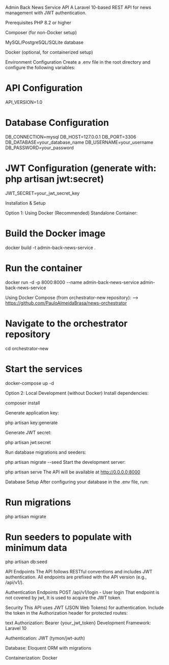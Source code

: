 Admin Back News Service API
A Laravel 10-based REST API for news management with JWT authentication.

Prerequisites
PHP 8.2 or higher

Composer (for non-Docker setup)

MySQL/PostgreSQL/SQLite database

Docker (optional, for containerized setup)

Environment Configuration
Create a .env file in the root directory and configure the following variables:
# API Configuration
API_VERSION=1.0

# Database Configuration
DB_CONNECTION=mysql
DB_HOST=127.0.0.1
DB_PORT=3306
DB_DATABASE=your_database_name
DB_USERNAME=your_username
DB_PASSWORD=your_password

# JWT Configuration (generate with: php artisan jwt:secret)
JWT_SECRET=your_jwt_secret_key

Installation & Setup

Option 1: Using Docker (Recommended)
Standalone Container:

# Build the Docker image
docker build -t admin-back-news-service .
# Run the container
docker run -d -p 8000:8000 --name admin-back-news-service admin-back-news-service

Using Docker Compose (from orchestrator-new repository): --> https://github.com/PauloAlmeidaBrasa/news-orchestrator
# Navigate to the orchestrator repository
cd orchestrator-new

# Start the services
docker-compose up -d

Option 2: Local Development (without Docker)
Install dependencies:

composer install

Generate application key:

php artisan key:generate

Generate JWT secret:

php artisan jwt:secret

Run database migrations and seeders:

php artisan migrate --seed
Start the development server:

php artisan serve
The API will be available at http://0.0.0.0:8000

Database Setup
After configuring your database in the .env file, run:


# Run migrations
php artisan migrate

# Run seeders to populate with minimum data
php artisan db:seed

API Endpoints
The API follows RESTful conventions and includes JWT authentication. All endpoints are prefixed with the API version (e.g., /api/v1/).

Authentication Endpoints
POST /api/v1/login - User login
That endpoint is not covered by jwt, It is used to acquire the JWT token. 

Security
This API uses JWT (JSON Web Tokens) for authentication. Include the token in the Authorization header for protected routes:

text
Authorization: Bearer {your_jwt_token}
Development
Framework: Laravel 10

Authentication: JWT (tymon/jwt-auth)

Database: Eloquent ORM with migrations

Containerization: Docker
